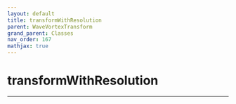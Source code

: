 ```yaml
---
layout: default
title: transformWithResolution
parent: WaveVortexTransform
grand_parent: Classes
nav_order: 167
mathjax: true
---
```


#  transformWithResolution




---

